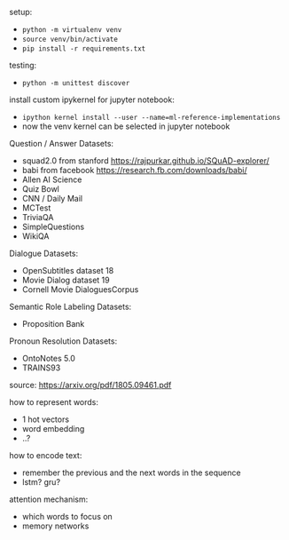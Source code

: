 setup:
- `python -m virtualenv venv`
- `source venv/bin/activate`
- `pip install -r requirements.txt`

testing:
- `python -m unittest discover`

install custom ipykernel for jupyter notebook:
- `ipython kernel install --user --name=ml-reference-implementations`
- now the venv kernel can be selected in jupyter notebook

Question / Answer Datasets:
- squad2.0 from stanford https://rajpurkar.github.io/SQuAD-explorer/
- babi from facebook https://research.fb.com/downloads/babi/
- Allen AI Science 
- Quiz Bowl
- CNN / Daily Mail 
- MCTest
- TriviaQA
- SimpleQuestions
- WikiQA

Dialogue Datasets:
- OpenSubtitles dataset 18 
- Movie Dialog dataset 19
- Cornell Movie DialoguesCorpus

Semantic Role Labeling Datasets:
- Proposition Bank

Pronoun Resolution Datasets:
- OntoNotes 5.0
- TRAINS93

source: https://arxiv.org/pdf/1805.09461.pdf

how to represent words:
- 1 hot vectors
- word embedding
- ..?

how to encode text:
- remember the previous and the next words in the sequence
- lstm? gru?

attention mechanism:
- which words to focus on
- memory networks